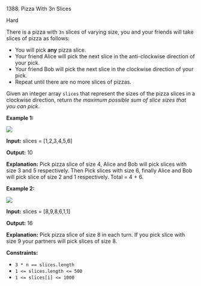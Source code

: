 1388\. Pizza With 3n Slices

Hard

There is a pizza with `3n` slices of varying size, you and your friends will take slices of pizza as follows:

*   You will pick **any** pizza slice.
*   Your friend Alice will pick the next slice in the anti-clockwise direction of your pick.
*   Your friend Bob will pick the next slice in the clockwise direction of your pick.
*   Repeat until there are no more slices of pizzas.

Given an integer array `slices` that represent the sizes of the pizza slices in a clockwise direction, return _the maximum possible sum of slice sizes that you can pick_.

**Example 1:**

![](https://leetcode-in-java.github.io/src/main/java/g1301_1400/s1388_pizza_with_3n_slices/sample_3_1723.png)

**Input:** slices = [1,2,3,4,5,6]

**Output:** 10

**Explanation:** Pick pizza slice of size 4, Alice and Bob will pick slices with size 3 and 5 respectively. Then Pick slices with size 6, finally Alice and Bob will pick slice of size 2 and 1 respectively. Total = 4 + 6.

**Example 2:**

![](https://leetcode-in-java.github.io/src/main/java/g1301_1400/s1388_pizza_with_3n_slices/sample_4_1723.png)

**Input:** slices = [8,9,8,6,1,1]

**Output:** 16

**Explanation:** Pick pizza slice of size 8 in each turn. If you pick slice with size 9 your partners will pick slices of size 8.

**Constraints:**

*   `3 * n == slices.length`
*   `1 <= slices.length <= 500`
*   `1 <= slices[i] <= 1000`